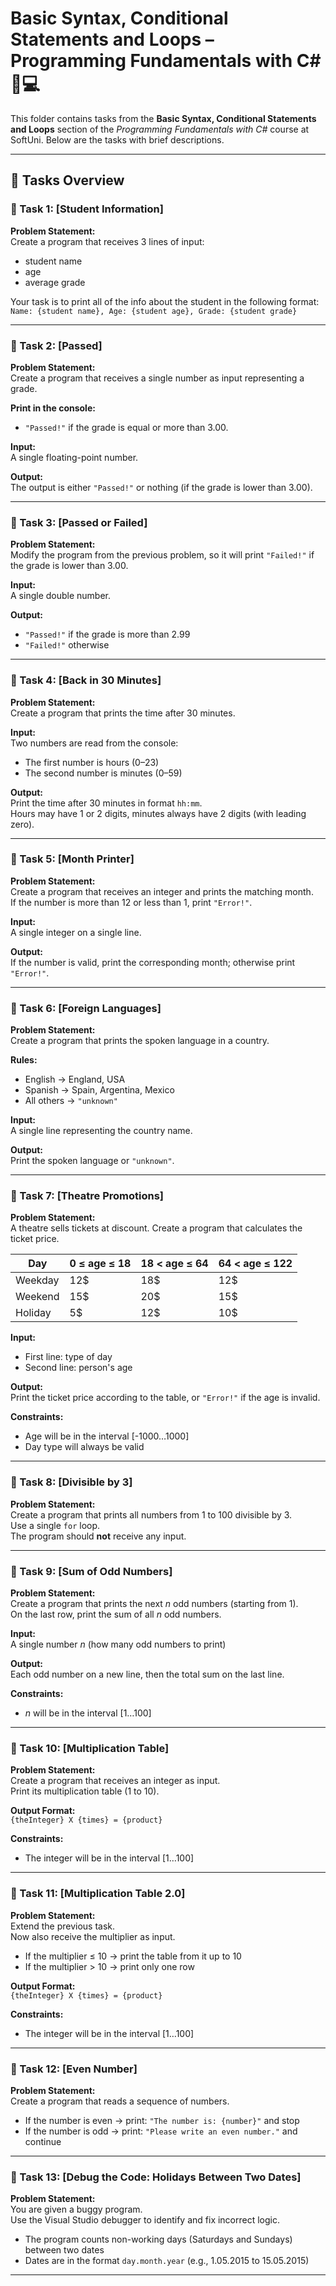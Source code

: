 # Basic Syntax, Conditional Statements and Loops – Programming Fundamentals with C# 🧑💻

This folder contains tasks from the **Basic Syntax, Conditional Statements and Loops** section of the _Programming Fundamentals with C#_ course at SoftUni. Below are the tasks with brief descriptions.

---

## 🔧 Tasks Overview

### 📝 Task 1: [Student Information]  
**Problem Statement:**  
Create a program that receives 3 lines of input:
- student name  
- age  
- average grade  

Your task is to print all of the info about the student in the following format:  
`Name: {student name}, Age: {student age}, Grade: {student grade}`

---

### 📝 Task 2: [Passed]  
**Problem Statement:**  
Create a program that receives a single number as input representing a grade.

**Print in the console:**
- `"Passed!"` if the grade is equal or more than 3.00.

**Input:**  
A single floating-point number.  

**Output:**  
The output is either `"Passed!"` or nothing (if the grade is lower than 3.00).

---

### 📝 Task 3: [Passed or Failed]  
**Problem Statement:**  
Modify the program from the previous problem, so it will print `"Failed!"` if the grade is lower than 3.00.

**Input:**  
A single double number.

**Output:**  
- `"Passed!"` if the grade is more than 2.99  
- `"Failed!"` otherwise

---

### 📝 Task 4: [Back in 30 Minutes]  
**Problem Statement:**  
Create a program that prints the time after 30 minutes.

**Input:**  
Two numbers are read from the console:  
- The first number is hours (0–23)  
- The second number is minutes (0–59)

**Output:**  
Print the time after 30 minutes in format `hh:mm`.  
Hours may have 1 or 2 digits, minutes always have 2 digits (with leading zero).

---

### 📝 Task 5: [Month Printer]  
**Problem Statement:**  
Create a program that receives an integer and prints the matching month.  
If the number is more than 12 or less than 1, print `"Error!"`.

**Input:**  
A single integer on a single line.

**Output:**  
If the number is valid, print the corresponding month; otherwise print `"Error!"`.

---

### 📝 Task 6: [Foreign Languages]  
**Problem Statement:**  
Create a program that prints the spoken language in a country.

**Rules:**
- English → England, USA  
- Spanish → Spain, Argentina, Mexico  
- All others → `"unknown"`

**Input:**  
A single line representing the country name.

**Output:**  
Print the spoken language or `"unknown"`.

---

### 📝 Task 7: [Theatre Promotions]  
**Problem Statement:**  
A theatre sells tickets at discount. Create a program that calculates the ticket price.

| Day      | 0 ≤ age ≤ 18 | 18 < age ≤ 64 | 64 < age ≤ 122 |
|----------|--------------|---------------|----------------|
| Weekday  | 12$          | 18$           | 12$            |
| Weekend  | 15$          | 20$           | 15$            |
| Holiday  | 5$           | 12$           | 10$            |

**Input:**  
- First line: type of day  
- Second line: person's age

**Output:**  
Print the ticket price according to the table, or `"Error!"` if the age is invalid.

**Constraints:**  
- Age will be in the interval [-1000…1000]  
- Day type will always be valid

---

### 📝 Task 8: [Divisible by 3]  
**Problem Statement:**  
Create a program that prints all numbers from 1 to 100 divisible by 3.  
Use a single `for` loop.  
The program should **not** receive any input.

---

### 📝 Task 9: [Sum of Odd Numbers]  
**Problem Statement:**  
Create a program that prints the next _n_ odd numbers (starting from 1).  
On the last row, print the sum of all _n_ odd numbers.

**Input:**  
A single number _n_ (how many odd numbers to print)

**Output:**  
Each odd number on a new line, then the total sum on the last line.

**Constraints:**  
- _n_ will be in the interval [1…100]

---

### 📝 Task 10: [Multiplication Table]  
**Problem Statement:**  
Create a program that receives an integer as input.  
Print its multiplication table (1 to 10).

**Output Format:**  
`{theInteger} X {times} = {product}`

**Constraints:**  
- The integer will be in the interval [1…100]

---

### 📝 Task 11: [Multiplication Table 2.0]  
**Problem Statement:**  
Extend the previous task.  
Now also receive the multiplier as input.

- If the multiplier ≤ 10 → print the table from it up to 10  
- If the multiplier > 10 → print only one row

**Output Format:**  
`{theInteger} X {times} = {product}`

**Constraints:**  
- The integer will be in the interval [1…100]

---

### 📝 Task 12: [Even Number]  
**Problem Statement:**  
Create a program that reads a sequence of numbers.

- If the number is even → print: `"The number is: {number}"` and stop  
- If the number is odd → print: `"Please write an even number."` and continue

---

### 📝 Task 13: [Debug the Code: Holidays Between Two Dates]  
**Problem Statement:**  
You are given a buggy program.  
Use the Visual Studio debugger to identify and fix incorrect logic.

- The program counts non-working days (Saturdays and Sundays) between two dates  
- Dates are in the format `day.month.year` (e.g., 1.05.2015 to 15.05.2015)

---
